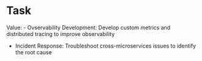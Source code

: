 # Task

Value: - Ovservability Development: Develop custom metrics and distributed tracing to improve observability
- Incident Response: Troubleshoot cross-microservices issues to identify the root cause